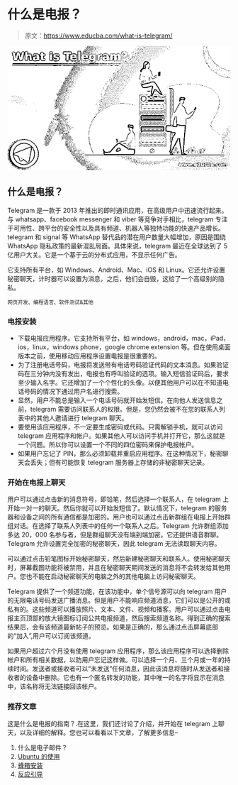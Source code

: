 # 什么是电报？

> 原文：<https://www.educba.com/what-is-telegram/>

![What is Telegram](img/985d119e18926327a52d078566812984.png)



## 什么是电报？

Telegram 是一款于 2013 年推出的即时通讯应用，在高级用户中迅速流行起来。与 whatsapp、facebook messenger 和 viber 等竞争对手相比，telegram 专注于可用性、跨平台的安全性以及具有频道、机器人等独特功能的快速产品增长。telegram 和 signal 等 WhatsApp 替代品的潜在用户数量大幅增加，原因是围绕 WhatsApp 隐私政策的最新混乱局面。具体来说，telegram 最近在全球达到了 5 亿用户大关。它是一个基于云的分布式应用，不显示任何广告。

它支持所有平台，如 Windows、Android、Mac、iOS 和 Linux。它还允许设置秘密聊天，计时器可以设置为消息，之后，他们会自毁，这给了一个高级别的隐私。

<small>网页开发、编程语言、软件测试&其他</small>

### 电报安装

*   下载电报应用程序。它支持所有平台，如 windows，android，mac，iPad，ios，linux，windows phone，google chrome extension 等。但在使用桌面版本之前，使用移动应用程序设置电报是很重要的。
*   为了注册电话号码，电报将发送带有电话号码验证代码的文本消息。如果验证码在三分钟内没有发出，电报也有呼叫验证的选项。输入短信验证码后，要求至少输入名字。它还增加了一个个性化的头像。以便其他用户可以在不知道电话号码的情况下通过用户名进行搜索。
*   显然，用户不能总是输入一个电话号码就开始发短信。在向他人发送信息之前，telegram 需要访问联系人的权限。但是，您仍然会被不在您的联系人列表中的其他人邀请进行 telegram 聊天。
*   要使用该应用程序，不一定要生成密码或代码。只需解锁手机，就可以访问 telegram 应用程序和帐户。如果其他人可以访问手机并打开它，那么这就是一个问题。所以你可以设置一个不同的四位密码来保护电报帐户。
*   如果用户忘记了 PIN，那么必须卸载并重启应用程序。在这种情况下，秘密聊天会丢失；但有可能恢复 telegram 服务器上存储的非秘密聊天记录。

### 开始在电报上聊天

用户可以通过点击新的消息符号，即铅笔，然后选择一个联系人，在 telegram 上开始一对一的聊天。然后你就可以开始发短信了。默认情况下，telegram 的服务器和设备之间的所有通信都是加密的。用户也可以通过点击新群组在电报上开始群组对话。在选择了联系人列表中的任何一个联系人之后。Telegram 允许群组添加多达 20，000 名参与者，但是群组聊天没有端到端加密。它还提供语音群聊。Telegram 允许设置完全加密的秘密聊天，因此 telegram 无法读取聊天内容。

可以通过点击铅笔图标开始秘密聊天，然后新建秘密聊天和联系人。使用秘密聊天时，屏幕截图功能将被禁用，并且在秘密聊天期间发送的消息将不会转发给其他用户。您也不能在启动秘密聊天的电脑之外的其他电脑上访问秘密聊天。

Telegram 提供了一个频道功能，在该功能中，单个信号源可以向 telegram 用户的无限电话号码发送广播消息。但是用户不能响应频道消息，它们可以是公开的或私有的。这些频道可以播放照片、文本、文件、视频和播客。用户可以通过点击电报主页顶部的放大镜图标订阅公共电报频道，然后搜索频道名称。得到正确的搜索结果后，会有该频道最新帖子的预览。如果是正确的，那么通过点击屏幕底部的“加入”,用户可以订阅该频道。

如果用户超过六个月没有使用 telegram 应用程序，那么该应用程序可以选择删除帐户和所有相关数据，以防用户忘记这样做。可以选择一个月、三个月或一年的持续时间。发送者或接收者可以“未发送”任何消息，因此该消息将随时从发送者和接收者的设备中删除。它也有一个匿名转发的功能，其中唯一的名字将显示在消息中，该名称将无法链接回该帐户。

### 推荐文章

这是什么是电报的指南？.在这里，我们还讨论了介绍，并开始在 telegram 上聊天，以及详细的解释。您也可以看看以下文章，了解更多信息–

1.  什么是电子邮件？
2.  [Ubuntu 的使用](https://www.educba.com/uses-of-ubuntu/)
3.  [蜂箱安装](https://www.educba.com/hive-installation/)
4.  [反应引导](https://www.educba.com/react-bootstrap/)





